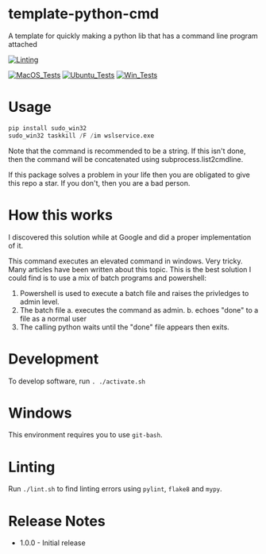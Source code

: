 # template-python-cmd
A template for quickly making a python lib that has a command line program attached

[![Linting](../../actions/workflows/lint.yml/badge.svg)](../../actions/workflows/lint.yml)

[![MacOS_Tests](../../actions/workflows/push_macos.yml/badge.svg)](../../actions/workflows/push_macos.yml)
[![Ubuntu_Tests](../../actions/workflows/push_ubuntu.yml/badge.svg)](../../actions/workflows/push_ubuntu.yml)
[![Win_Tests](../../actions/workflows/push_win.yml/badge.svg)](../../actions/workflows/push_win.yml)

# Usage

```python
pip install sudo_win32
sudo_win32 taskkill /F /im wslservice.exe
```

Note that the command is recommended to be a string. If this isn't done, then the command
will be concatenated using subprocess.list2cmdline.

If this package solves a problem in your life then you are obligated to give this repo
a star. If you don't, then you are a bad person.

# How this works

I discovered this solution while at Google and did a proper implementation of it.

This command executes an elevated command in windows. Very tricky. Many articles have been written
about this topic. This is the best solution I could find is to use a mix of batch programs
and powershell:
1. Powershell is used to execute a batch file and raises the privledges to admin level.
2. The batch file
  a. executes the command as admin.
  b. echoes "done" to a file as a normal user
3. The calling python waits until the "done" file appears then exits.

# Development

To develop software, run `. ./activate.sh`

# Windows

This environment requires you to use `git-bash`.

# Linting

Run `./lint.sh` to find linting errors using `pylint`, `flake8` and `mypy`.

# Release Notes

  * 1.0.0 - Initial release